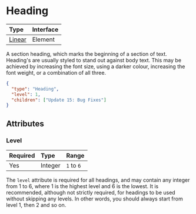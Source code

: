 # Heading

| Type        | Interface |
| :---------- | :-------- |
| [Linear][1] | Element   |

[1]: ../specification/content.md#linear-content

A section heading, which marks the beginning of a section of text. Heading's are
usually styled to stand out against body text. This may be achieved by
increasing the font size, using a darker colour, increasing the font weight, or
a combination of all three.

```json
{
  "type": "Heading",
  "level": 1,
  "children": ["Update 15: Bug Fixes"]
}
```

## Attributes

### Level

| Required | Type    | Range      |
| :------- | :------ | :--------- |
| Yes      | Integer | `1` to `6` |

The `level` attribute is required for all headings, and may contain any integer
from 1 to 6, where 1 is the highest level and 6 is the lowest. It is
recommended, although not strictly required, for headings to be used without
skipping any levels. In other words, you should always start from level 1, then
2 and so on.